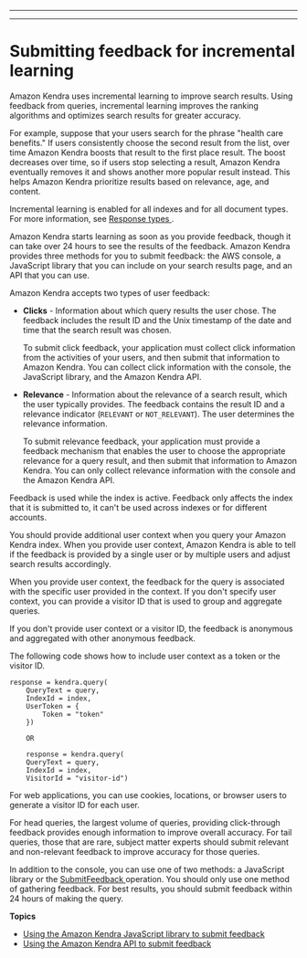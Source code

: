 --------

--------

# Submitting feedback for incremental learning<a name="submitting-feedback"></a>

Amazon Kendra uses incremental learning to improve search results\. Using feedback from queries, incremental learning improves the ranking algorithms and optimizes search results for greater accuracy\. 

For example, suppose that your users search for the phrase "health care benefits\." If users consistently choose the second result from the list, over time Amazon Kendra boosts that result to the first place result\. The boost decreases over time, so if users stop selecting a result, Amazon Kendra eventually removes it and shows another more popular result instead\. This helps Amazon Kendra prioritize results based on relevance, age, and content\.

Incremental learning is enabled for all indexes and for all document types\. For more information, see [Response types ](response-types.md)\.

Amazon Kendra starts learning as soon as you provide feedback, though it can take over 24 hours to see the results of the feedback\. Amazon Kendra provides three methods for you to submit feedback: the AWS console, a JavaScript library that you can include on your search results page, and an API that you can use\.

Amazon Kendra accepts two types of user feedback:
+ **Clicks** \- Information about which query results the user chose\. The feedback includes the result ID and the Unix timestamp of the date and time that the search result was chosen\. 

  To submit click feedback, your application must collect click information from the activities of your users, and then submit that information to Amazon Kendra\. You can collect click information with the console, the JavaScript library, and the Amazon Kendra API\.
+ **Relevance** \- Information about the relevance of a search result, which the user typically provides\. The feedback contains the result ID and a relevance indicator \(`RELEVANT` or `NOT_RELEVANT`\)\. The user determines the relevance information\. 

  To submit relevance feedback, your application must provide a feedback mechanism that enables the user to choose the appropriate relevance for a query result, and then submit that information to Amazon Kendra\. You can only collect relevance information with the console and the Amazon Kendra API\.

Feedback is used while the index is active\. Feedback only affects the index that it is submitted to, it can't be used across indexes or for different accounts\.

You should provide additional user context when you query your Amazon Kendra index\. When you provide user context, Amazon Kendra is able to tell if the feedback is provided by a single user or by multiple users and adjust search results accordingly\.

When you provide user context, the feedback for the query is associated with the specific user provided in the context\. If you don't specify user context, you can provide a visitor ID that is used to group and aggregate queries\. 

If you don't provide user context or a visitor ID, the feedback is anonymous and aggregated with other anonymous feedback\.

The following code shows how to include user context as a token or the visitor ID\.

```
response = kendra.query(
    QueryText = query,
    IndexId = index,
    UserToken = {
        Token = "token"
    })
    
    OR
    
    response = kendra.query(
    QueryText = query,
    IndexId = index,
    VisitorId = "visitor-id")
```

For web applications, you can use cookies, locations, or browser users to generate a visitor ID for each user\.

For head queries, the largest volume of queries, providing click\-through feedback provides enough information to improve overall accuracy\. For tail queries, those that are rare, subject matter experts should submit relevant and non\-relevant feedback to improve accuracy for those queries\.

In addition to the console, you can use one of two methods: a JavaScript library or the [ SubmitFeedback ](API_SubmitFeedback.md) operation\. You should only use one method of gathering feedback\. For best results, you should submit feedback within 24 hours of making the query\.

**Topics**
+ [Using the Amazon Kendra JavaScript library to submit feedback](feedback-javascript.md)
+ [Using the Amazon Kendra API to submit feedback](feedback-api.md)